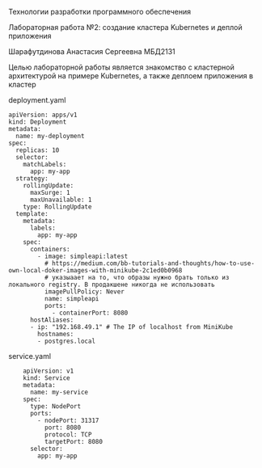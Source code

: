 Технологии разработки программного обеспечения

Лабораторная работа №2: создание кластера Kubernetes и деплой приложения

Шарафутдинова Анастасия Сергеевна МБД2131

Целью лабораторной работы является знакомство с кластерной архитектурой на примере Kubernetes, а также деплоем приложения в кластер

deployment.yaml

    apiVersion: apps/v1
    kind: Deployment
    metadata:
      name: my-deployment
    spec:
      replicas: 10
      selector:
        matchLabels:
          app: my-app
      strategy:
        rollingUpdate:
          maxSurge: 1
          maxUnavailable: 1
        type: RollingUpdate
      template:
        metadata:
          labels:
            app: my-app
        spec:
          containers:
            - image: simpleapi:latest
              # https://medium.com/bb-tutorials-and-thoughts/how-to-use-own-local-doker-images-with-minikube-2c1ed0b0968
              # указыаает на то, что образы нужно брать только из локального registry. В продакшене никогда не использовать
              imagePullPolicy: Never 
              name: simpleapi
              ports:
                - containerPort: 8080
          hostAliases:
          - ip: "192.168.49.1" # The IP of localhost from MiniKube
            hostnames:
            - postgres.local
            
service.yaml

        apiVersion: v1
        kind: Service
        metadata:
          name: my-service
        spec:
          type: NodePort
          ports:
            - nodePort: 31317
              port: 8080
              protocol: TCP
              targetPort: 8080
          selector:
            app: my-app
